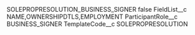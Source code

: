 <?xml version="1.0" encoding="UTF-8"?>
<CustomMetadata xmlns="http://soap.sforce.com/2006/04/metadata" xmlns:xsi="http://www.w3.org/2001/XMLSchema-instance" xmlns:xsd="http://www.w3.org/2001/XMLSchema">
    <label>SOLEPROPRESOLUTION_BUSINESS_SIGNER</label>
    <protected>false</protected>
    <values>
        <field>FieldList__c</field>
        <value xsi:type="xsd:string">NAME,OWNERSHIPDTLS,EMPLOYMENT</value>
    </values>
    <values>
        <field>ParticipantRole__c</field>
        <value xsi:type="xsd:string">BUSINESS_SIGNER</value>
    </values>
    <values>
        <field>TemplateCode__c</field>
        <value xsi:type="xsd:string">SOLEPROPRESOLUTION</value>
    </values>
</CustomMetadata>
